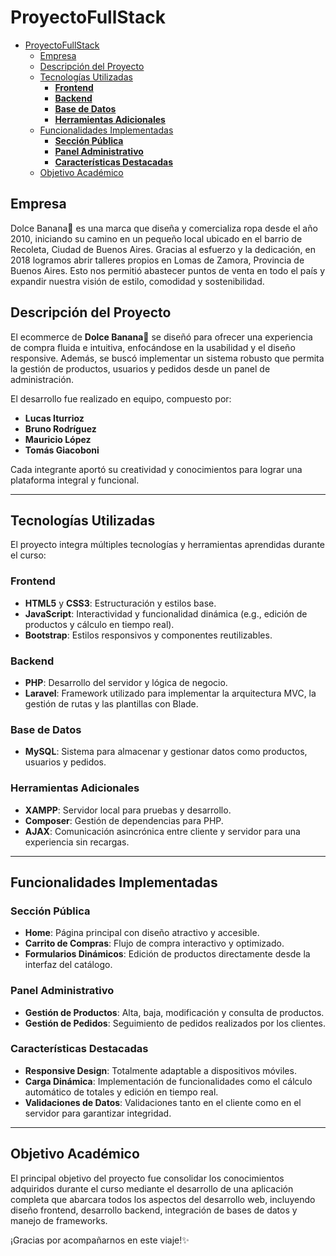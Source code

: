 # ProyectoFullStack 

- [ProyectoFullStack](#proyectofullstack)
  - [Empresa](#empresa)
  - [Descripción del Proyecto](#descripción-del-proyecto)
  - [Tecnologías Utilizadas](#tecnologías-utilizadas)
    - [**Frontend**](#frontend)
    - [**Backend**](#backend)
    - [**Base de Datos**](#base-de-datos)
    - [**Herramientas Adicionales**](#herramientas-adicionales)
  - [Funcionalidades Implementadas](#funcionalidades-implementadas)
    - [**Sección Pública**](#sección-pública)
    - [**Panel Administrativo**](#panel-administrativo)
    - [**Características Destacadas**](#características-destacadas)
  - [Objetivo Académico](#objetivo-académico)

## Empresa 
Dolce Banana🍌 es una marca que diseña y comercializa ropa desde el año 2010, iniciando su camino en un pequeño local ubicado en el barrio de Recoleta, Ciudad de Buenos Aires. Gracias al esfuerzo y la dedicación, en 2018 logramos abrir talleres propios en Lomas de Zamora, Provincia de Buenos Aires. Esto nos permitió abastecer puntos de venta en todo el país y expandir nuestra visión de estilo, comodidad y sostenibilidad.

## Descripción del Proyecto
El ecommerce de **Dolce Banana**🍌 se diseñó para ofrecer una experiencia de compra fluida e intuitiva, enfocándose en la usabilidad y el diseño responsive. Además, se buscó implementar un sistema robusto que permita la gestión de productos, usuarios y pedidos desde un panel de administración.

El desarrollo fue realizado en equipo, compuesto por:  
- **Lucas Iturrioz**  
- **Bruno Rodríguez**  
- **Mauricio López**  
- **Tomás Giacoboni**

Cada integrante aportó su creatividad y conocimientos para lograr una plataforma integral y funcional.

---

## Tecnologías Utilizadas

El proyecto integra múltiples tecnologías y herramientas aprendidas durante el curso:  

### **Frontend**
- **HTML5** y **CSS3**: Estructuración y estilos base.  
- **JavaScript**: Interactividad y funcionalidad dinámica (e.g., edición de productos y cálculo en tiempo real).  
- **Bootstrap**: Estilos responsivos y componentes reutilizables.  

### **Backend**
- **PHP**: Desarrollo del servidor y lógica de negocio.  
- **Laravel**: Framework utilizado para implementar la arquitectura MVC, la gestión de rutas y las plantillas con Blade.  

### **Base de Datos**
- **MySQL**: Sistema para almacenar y gestionar datos como productos, usuarios y pedidos.  

### **Herramientas Adicionales**
- **XAMPP**: Servidor local para pruebas y desarrollo.  
- **Composer**: Gestión de dependencias para PHP.  
- **AJAX**: Comunicación asincrónica entre cliente y servidor para una experiencia sin recargas.  

---

## Funcionalidades Implementadas

### **Sección Pública**  
- **Home**: Página principal con diseño atractivo y accesible.   
- **Carrito de Compras**: Flujo de compra interactivo y optimizado.  
- **Formularios Dinámicos**: Edición de productos directamente desde la interfaz del catálogo.  

### **Panel Administrativo**
- **Gestión de Productos**: Alta, baja, modificación y consulta de productos.  
- **Gestión de Pedidos**: Seguimiento de pedidos realizados por los clientes.  

### **Características Destacadas**
- **Responsive Design**: Totalmente adaptable a dispositivos móviles.  
- **Carga Dinámica**: Implementación de funcionalidades como el cálculo automático de totales y edición en tiempo real.  
- **Validaciones de Datos**: Validaciones tanto en el cliente como en el servidor para garantizar integridad.  

---

## Objetivo Académico

El principal objetivo del proyecto fue consolidar los conocimientos adquiridos durante el curso mediante el desarrollo de una aplicación completa que abarcara todos los aspectos del desarrollo web, incluyendo diseño frontend, desarrollo backend, integración de bases de datos y manejo de frameworks.


¡Gracias por acompañarnos en este viaje!✨